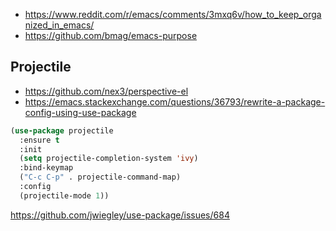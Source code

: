 - https://www.reddit.com/r/emacs/comments/3mxq6v/how_to_keep_organized_in_emacs/
- https://github.com/bmag/emacs-purpose

## Projectile

- https://github.com/nex3/perspective-el
- https://emacs.stackexchange.com/questions/36793/rewrite-a-package-config-using-use-package

```lisp
(use-package projectile
  :ensure t
  :init
  (setq projectile-completion-system 'ivy)
  :bind-keymap
  ("C-c C-p" . projectile-command-map)
  :config
  (projectile-mode 1))
```

https://github.com/jwiegley/use-package/issues/684